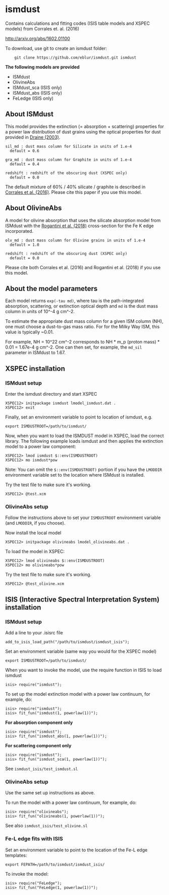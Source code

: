 # ismdust

Contains calculations and fitting codes (ISIS table models and XSPEC models) from Corrales et. al. (2016)

http://arxiv.org/abs/1602.01100

To download, use git to create an ismdust folder:

        git clone https://github.com/eblur/ismdust.git ismdust

**The following models are provided**

+ ISMdust
+ OlivineAbs
+ ISMdust_sca (ISIS only)
+ ISMdust_abs (ISIS only)
+ FeLedge (ISIS only)

## About ISMdust

This model provides the extinction (= absorption + scattering) properties for 
a power law distribution of dust grains using the optical properties for
dust provided in [Draine (2003)](http://adsabs.harvard.edu/abs/2003ApJ...598.1026D).

    sil_md : dust mass column for Silicate in units of 1.e-4
      default = 0.6

    gra_md : dust mass column for Graphite in units of 1.e-4
      default = 0.4

    redshift : redshift of the obscuring dust (XSPEC only)
      default = 0.0

The default mixture of 60% / 40% silicate / graphite is described in
[Corrales et al. (2016)](http://arxiv.org/abs/1602.01100).
Please cite this paper if you use this model.

## About OlivineAbs

A model for olivine absorption that uses the silicate absorption model
from ISMdust with the [Rogantini et al. (2018)](http://adsabs.harvard.edu/abs/2018A%26A...609A..22R)
cross-section for the Fe K edge incorporated.

    olv_md : dust mass column for Olivine grains in units of 1.e-4
      default = 1.0

    redshift : redshift of the obscuring dust (XSPEC only)
      default = 0.0

Please cite both Corrales et al. (2016) and Rogantini et al. (2018)
if you use this model.

## About the model parameters

Each model returns `exp(-tau md)`, where tau is the path-integrated
absorption, scattering, or extinction optical depth and `md` is the
dust mass column in units of 10^-4 g cm^-2.

To estimate the appropriate dust mass column for a given ISM column (NH),
one must choose a dust-to-gas mass ratio. For for the Milky Way ISM,
this value is typically ~0.01.

For example, NH = 10^22 cm^-2 corresponds to NH * m_p (proton mass) * 0.01 =
 1.67e-4 g cm^-2. One can then set, for example, the `md_sil`
parameter in ISMdust to 1.67.

## XSPEC installation

### ISMdust setup

Enter the ismdust directory and start XSPEC

    XSPEC12> initpackage ismdust lmodel_ismdust.dat .
    XSPEC12> exit

Finally, set an environment variable to point to location of ismdust, e.g.

    export ISMDUSTROOT=/path/to/ismdust/

Now, when you want to load the ISMDUST model in XSPEC, load the correct library. The following example loads ismdust and then applies the extinction model to a power law component:

    XSPEC12> lmod ismdust $::env(ISMDUSTROOT)
    XSPEC12> mo ismdust*pow

Note: You can omit the `$::env(ISMDUSTROOT)` portion if you have the `LMODDIR`
environment variable set to the location where ISMdust is installed.

Try the test file to make sure it's working.

    XSPEC12> @test.xcm

### OlivineAbs setup

Follow the instructions above to set your `ISMDUSTROOT` environment variable
(and `LMODDIR`, if you choose).

Now install the local model

    XSPEC12> initpackage olivineabs lmodel_olivineabs.dat .

To load the model in XSPEC:

    XSPEC12> lmod olivineabs $::env(ISMDUSTROOT)
    XSPEC12> mo olivineabs*pow

Try the test file to make sure it's working.

    XSPEC12> @test_olivine.xcm

## ISIS (Interactive Spectral Interpretation System) installation

### ISMdust setup

Add a line to your .isisrc file

    add_to_isis_load_path("/path/to/ismdust/ismdust_isis");

Set an environment variable (same way you would for the XSPEC model)

    export ISMDUSTROOT=/path/to/ismdust/

When you want to invoke the model, use the require function in ISIS to load ismdust

    isis> require("ismdust");

To set up the model extinction model with a power law continuum, for example, do:

    isis> require("ismdust");
    isis> fit_fun("ismdust(1, powerlaw(1))");

**For absorption component only**

    isis> require("ismdust");
    isis> fit_fun("ismdust_abs(1, powerlaw(1))");

**For scattering component only**

    isis> require("ismdust");
    isis> fit_fun("ismdust_sca(1, powerlaw(1))");

See `ismdust_isis/test_ismdust.sl`

### OlivineAbs setup

Use the same set up instructions as above.

To run the model with a power law continuum, for example, do:

    isis> require("olivineabs");
    isis> fit_fun("olivineabs(1, powerlaw(1))");

See also `ismdust_isis/test_olivine.sl`

### Fe-L edge fits with ISIS

Set an environment variable to point to the location of the Fe-L edge templates:

    export FEPATH=/path/to/ismdust/ismdust_isis/

To invoke the model:

    isis> require("FeLedge");
    isis> fit_fun("FeLedge(1, powerlaw(1))");
